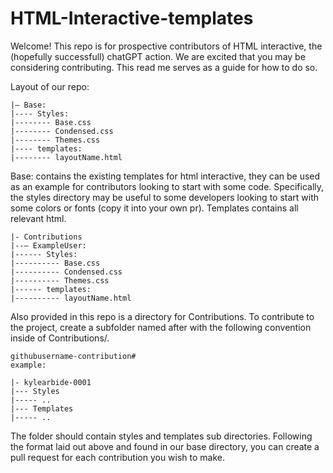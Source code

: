 # HTML-Interactive-templates

Welcome! This repo is for prospective contributors of HTML interactive, the (hopefully successfull) chatGPT action.
We are excited that you may be considering contributing. This read me serves as a guide for how to do so.

Layout of our repo:

    |– Base:
    |---- Styles:
    |-------- Base.css 
    |-------- Condensed.css 
    |-------- Themes.css 
    |---- templates:
    |-------- layoutName.html 

Base: contains the existing templates for html interactive, they can be used as an example for contributors looking to start with some code. Specifically, the styles directory may be useful to some developers looking to start with some colors or fonts (copy it into your own pr). Templates contains all relevant html.

    |- Contributions
    |--– ExampleUser:
    |------ Styles:
    |---------- Base.css 
    |---------- Condensed.css 
    |---------- Themes.css 
    |------ templates:
    |---------- layoutName.html 

Also provided in this repo is a directory for Contributions. To contribute to the project, create a subfolder named after with the following convention inside of Contributions/.

    githubusername-contribution#
    example:

    |- kylearbide-0001
    |--- Styles
    |----- ..
    |--- Templates
    |----- ..

The folder should contain styles and templates sub directories. Following the format laid out above and found in our base directory, you can create a pull request for each contribution you wish to make.
